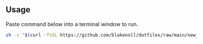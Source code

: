 ## Usage
Paste command below into a terminal window to run.
```bash
sh -c "$(curl -fsSL https://github.com/blakenoll/dotfiles/raw/main/new_mac_setup.sh)"
```
